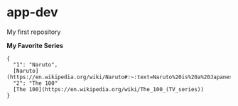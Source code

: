 # app-dev
My first repository

**My Favorite Series**

```
{
  "1": "Naruto",
  [Naruto](https://en.wikipedia.org/wiki/Naruto#:~:text=Naruto%20is%20a%20Japanese%20manga,the%20leader%20of%20his%20village.)
  "2": "The 100"
  [The 100](https://en.wikipedia.org/wiki/The_100_(TV_series))
}
```
